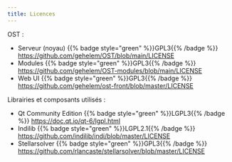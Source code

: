```yaml
---
title: Licences
---
```


OST :
- Serveur (noyau) {{% badge style="green" %}}GPL3{{% /badge %}} https://github.com/gehelem/OST/blob/main/LICENSE
- Modules {{% badge style="green" %}}GPL3{{% /badge %}} https://github.com/gehelem/OST-modules/blob/main/LICENSE
- Web UI {{% badge style="green" %}}GPL3{{% /badge %}}  https://github.com/gehelem/ost-front/blob/master/LICENSE

Librairies et composants utilisés :
- Qt Community Edition {{% badge style="green" %}}LGPL3{{% /badge %}} https://doc.qt.io/qt-6/lgpl.html
- Indilib {{% badge style="green" %}}LGPL2.1{{% /badge %}} https://github.com/indilib/indi/blob/master/LICENSE
- Stellarsolver {{% badge style="green" %}}GPL3{{% /badge %}} https://github.com/rlancaste/stellarsolver/blob/master/LICENSE
